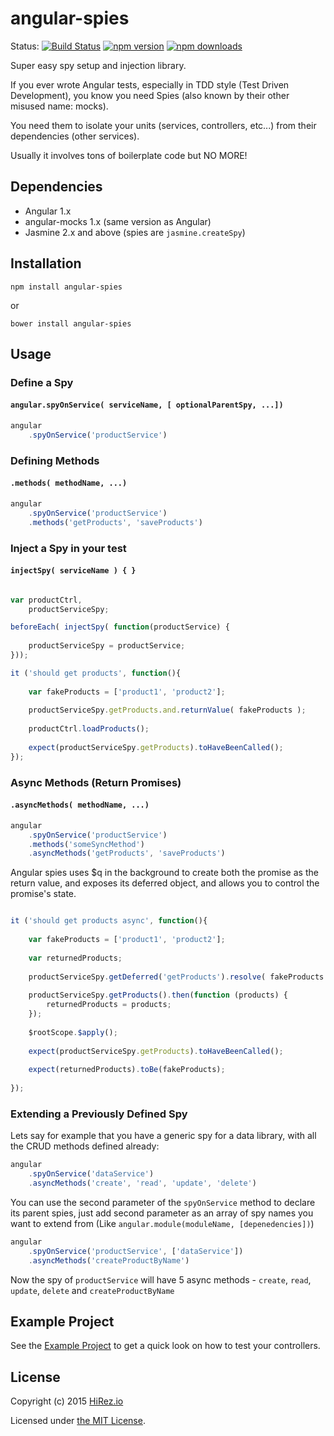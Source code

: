 # angular-spies
Status: 
[![Build Status](https://travis-ci.org/hirezio/angular-spies.svg?style=flat-square)](https://travis-ci.org/hirezio/angular-spies)
[![npm version](https://img.shields.io/npm/v/angular-spies.svg?style=flat-square)](https://www.npmjs.org/package/angular-spies)
[![npm downloads](https://img.shields.io/npm/dm/angular-spies.svg?style=flat-square)](http://npm-stat.com/charts.html?package=angular-spies&from=2015-09-01)

Super easy spy setup and injection library.

If you ever wrote Angular tests, especially in TDD style (Test Driven Development), you know you need Spies (also known by their other misused name: mocks).

You need them to isolate your units (services, controllers, etc...) from their dependencies (other services).

Usually it involves tons of boilerplate code but NO MORE! 

## Dependencies
* Angular 1.x
* angular-mocks 1.x (same version as Angular)
* Jasmine 2.x and above (spies are `jasmine.createSpy`)

## Installation

    npm install angular-spies
or

    bower install angular-spies


## Usage

### Define a Spy 
#### `angular.spyOnService( serviceName, [ optionalParentSpy, ...])`

```js
angular
	.spyOnService('productService')
```

### Defining Methods
#### `.methods( methodName, ...)`

```js
angular
	.spyOnService('productService')
	.methods('getProducts', 'saveProducts')
```


### Inject a Spy in your test
#### `injectSpy( serviceName ) { }`
```js

var productCtrl,
	productServiceSpy;

beforeEach( injectSpy( function(productService) {
	
	productServiceSpy = productService; 
}));

it ('should get products', function(){
	
	var fakeProducts = ['product1', 'product2'];
	
	productServiceSpy.getProducts.and.returnValue( fakeProducts );
	
	productCtrl.loadProducts();
	
	expect(productServiceSpy.getProducts).toHaveBeenCalled();
});

```

### Async Methods (Return Promises)
#### `.asyncMethods( methodName, ...)`

```js
angular
	.spyOnService('productService')
	.methods('someSyncMethod')
	.asyncMethods('getProducts', 'saveProducts')
```

Angular spies uses $q in the background to create both the promise as the return value, and exposes its deferred object, and allows you to control the promise's state.

```js

it ('should get products async', function(){
	
	var fakeProducts = ['product1', 'product2'];
	
	var returnedProducts;
	
	productServiceSpy.getDeferred('getProducts').resolve( fakeProducts );
	
	productServiceSpy.getProducts().then(function (products) {
		returnedProducts = products;
	});
	
	$rootScope.$apply();
	
	expect(productServiceSpy.getProducts).toHaveBeenCalled();
	
	expect(returnedProducts).toBe(fakeProducts);
	
});

``` 

### Extending a Previously Defined Spy

Lets say for example that you have a generic spy for a data library, with all the CRUD methods defined already:

```js
angular
	.spyOnService('dataService')
	.asyncMethods('create', 'read', 'update', 'delete')
```

You can use the second parameter of the `spyOnService` method to declare its parent spies, just add second parameter as an array of spy names you want to extend from (Like `angular.module(moduleName, [depenedencies])`)
 
```js
angular
	.spyOnService('productService', ['dataService'])
	.asyncMethods('createProductByName')
```

Now the spy of `productService` will have 5 async methods -  `create`, `read`, `update`, `delete` and `createProductByName` 

## Example Project

See the [Example Project](./example-project/app) to get a quick look on how to test your controllers.

## License

Copyright (c) 2015 [HiRez.io](https://github.com/hirezio)

Licensed under [the MIT License](./LICENSE).
